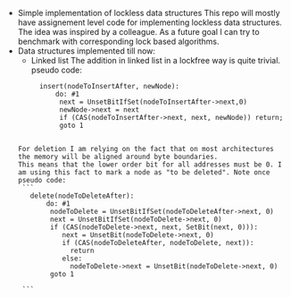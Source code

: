   - Simple implementation of lockless data structures
This repo will mostly have assignement level code for implementing  lockless data structures. The idea was inspired by a colleague. As a future goal I can try to
benchmark with corresponding lock based algorithms.
 - Data structures implemented till now:
      - Linked list
        The addition in linked list in a lockfree way is quite trivial. 
        pseudo code:
        ```
          insert(nodeToInsertAfter, newNode):
              do: #1
               next = UnsetBitIfSet(nodeToInsertAfter->next,0)
               newNode->next = next
               if (CAS(nodeToInsertAfter->next, next, newNode)) return;
               goto 1
            
        ```
       For deletion I am relying on the fact that on most architectures the memory will be aligned around byte boundaries.
       This means that the lower order bit for all addresses must be 0. I am using this fact to mark a node as "to be deleted". Note once
       pseudo code:
        ```
          delete(nodeToDeleteAfter):
              do: #1
               nodeToDelete = UnsetBitIfSet(nodeToDeleteAfter->next, 0)
               next = UnsetBitIfSet(nodeToDelete->next, 0)
               if (CAS(nodeToDelete->next, next, SetBit(next, 0))):
                  next = UnsetBit(nodeToDelete->next, 0)
                  if (CAS(nodeToDeleteAfter, nodeToDelete, next)):
                    return
                  else:
                    nodeToDelete->next = UnsetBit(nodeToDelete->next, 0)
               goto 1
            
        ```

